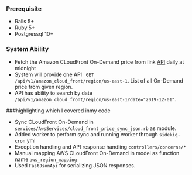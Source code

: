 ### Prerequisite

- Rails 5+
- Ruby 5+
- Postgressql 10+

### System Ability
- Fetch the  Amazon CLoudFront On-Demand price from link [API](https://pricing.us-east-1.amazonaws.com/offers/v1.0/aws/AmazonCloudFront/current/index.json) daily at midnight
- System will provide one API ``` GET /api/v1/amazon_cloud_front/region/us-east-1```. List of all On-Demand price from given region.
- API has ability to search by date ```/api/v1/amazon_cloud_front/region/us-east-1?date="2019-12-01"```. 

###highlighting which I covered inmy code 
- Sync CLoudFront On-Demand in ```services/AwsServices/cloud_front_price_sync_json.rb``` as module.
- Added worker to perform sync and running worker through ```sidekiq-cron``` yml 
- Exception handling and API response handling ```controllers/concerns/*```
- Manual mapping AWS CLoudFront On-Demand in model as function name ```aws_region_mapping```
- Used ```FastJsonApi``` for serializing JSON responses.
